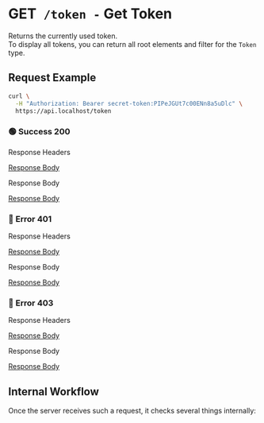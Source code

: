 # <span class="method-get">GET</span>` /token -` Get Token

<!-- panels:start -->
<!-- div:left-panel -->

Returns the currently used token.  
To display all tokens, you can return all root elements and filter for the `Token` type.

## Request Example

```bash
curl \
  -H "Authorization: Bearer secret-token:PIPeJGUt7c00ENn8a5uDlc" \
  https://api.localhost/token
```

<!-- tabs:start -->

### **🟢 Success 200**

<div class="code-title auto-refresh">Response Headers</div>

[Response Body](./get-token/200-response-header.txt ':include :type=code')

<div class="code-title auto-refresh">Response Body</div>

[Response Body](./get-token/200-response-body.json ':include :type=code')

### **🔴 Error 401**

<div class="code-title auto-refresh">Response Headers</div>

[Response Body](./get-token/401-response-header.txt ':include :type=code')

<div class="code-title auto-refresh">Response Body</div>

[Response Body](./get-token/401-response-body.json ':include :type=code problem+json')

### **🔴 Error 403**

<div class="code-title auto-refresh">Response Headers</div>

[Response Body](./get-token/403-response-header.txt ':include :type=code')

<div class="code-title auto-refresh">Response Body</div>

[Response Body](./get-token/403-response-body.json ':include :type=code problem+json')

<!-- tabs:end -->

<!-- div:right-panel -->

## Internal Workflow

Once the server receives such a request, it checks several things internally:

<div id="graph-container-1" class="graph-container" style="height:800px"></div>

<!-- panels:end -->

<script>
G6.registerEdge('polyline-edge', {
  draw(cfg, group) {
    const { startPoint, endPoint } = cfg;
    const hgap = Math.abs(endPoint.x - startPoint.x);

    const path = [
      ['M', startPoint.x, startPoint.y],
      [
        'C',
        startPoint.x + hgap / 4,
        startPoint.y,
        endPoint.x - hgap / 2,
        endPoint.y,
        endPoint.x,
        endPoint.y,
      ],
    ];
    const shape = group.addShape('path', {
      attrs: {
        stroke: '#AAB7C4',
        path,
      },
      name: 'path-shape',
    });
    const midPoint = {
      x: (startPoint.x + endPoint.x) / 2,
      y: (startPoint.y + endPoint.y) / 2,
    };
    const label = group.addShape('text', {
      attrs: {
        text: cfg.label + '###########',
        x: midPoint.x,
        y: midPoint.y,
        textAlign: 'center',
        textBaseline: 'middle',
        fill: '#000',
        fontSize: 14,
      },
      name: 'label-shape',
    });
    return shape;
  },
});
renderWorkflow(document.getElementById('graph-container-1'), {
  nodes: [
    { id: 'init', ...workflowStart, label: 'server receives GET-request' },
    { id: 'checkToken', ...workflowDecision, label: 'does request contain token?' },
    { id: 'checkTokenValidity', ...workflowDecision, label: 'is token valid?' },
    { id: 'loadUserData', ...workflowStep, label: 'load token data' },
    { id: 'error401', ...workflowEndError, label: 'return 401' },
    { id: 'error403', ...workflowEndError, label: 'return 403' },
    { id: 'success200', ...workflowEndSuccess , label: "return 200"},
  ],
  edges: [
    { source: 'init', target: 'checkToken', label: '' },
    { source: 'checkToken', target: 'checkTokenValidity', label: 'yes' },
    { source: 'checkToken', target: 'error403', label: 'no' },
    { source: 'checkTokenValidity', target: 'loadUserData', label: 'yes' },
    { source: 'checkTokenValidity', target: 'error401', label: 'no' },
    { source: 'loadUserData', target: 'success200' },
    { source: 'noTokenAction', target: 'error403', label: '' }
  ],
}, 'TB');
</script>
